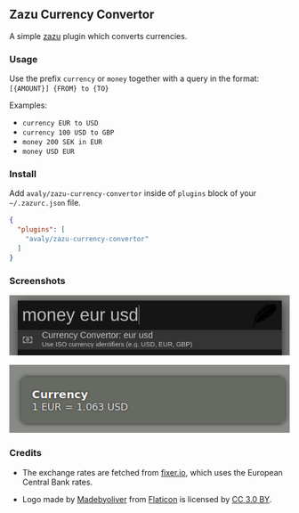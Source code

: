 ## Zazu Currency Convertor

A simple [zazu](http://zazuapp.org/) plugin which converts currencies.

### Usage

Use the prefix `currency` or `money` together with a query in the format:
`[{AMOUNT}] {FROM} to {TO}`

Examples:

- `currency EUR to USD`
- `currency 100 USD to GBP`
- `money 200 SEK in EUR`
- `money USD EUR`

### Install

Add `avaly/zazu-currency-convertor` inside of `plugins` block of your
`~/.zazurc.json` file.

```json
{
  "plugins": [
    "avaly/zazu-currency-convertor"
  ]
}
```

### Screenshots

![](docs/screenshot-input.png)

![](docs/screenshot-notification.png)

### Credits

- The exchange rates are fetched from [fixer.io](http://fixer.io), which uses the
  European Central Bank rates.

- Logo made by [Madebyoliver](http://www.flaticon.com/authors/madebyoliver) from
  [Flaticon](http://www.flaticon.com/) is licensed by
  [CC 3.0 BY](http://creativecommons.org/licenses/by/3.0/).
